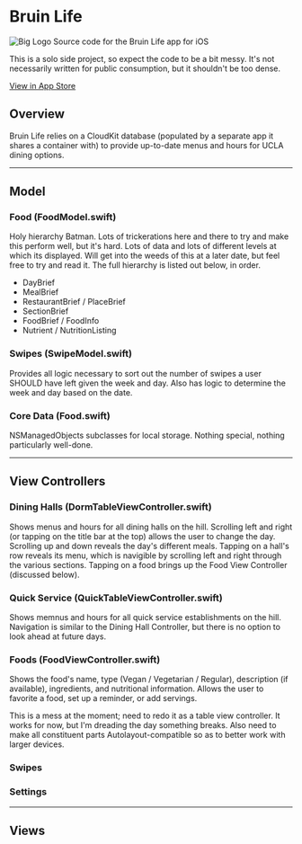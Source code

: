 # Bruin Life
![Big Logo](/BruinLife/Images.xcassets/IconBig.imagesetlogo@large.png)
Source code for the Bruin Life app for iOS

This is a solo side project, so expect the code to be a bit messy. It's not necessarily written for public consumption, but it shouldn't be too dense.

[View in App Store](https://itunes.apple.com/us/app/bruin-life/id575404770 "iOS only")

## Overview
Bruin Life relies on a CloudKit database (populated by a separate app it shares a container with) to provide up-to-date menus and hours for UCLA dining options.

---
## Model
### Food (FoodModel.swift)
Holy hierarchy Batman. Lots of trickerations here and there to try and make this perform well, but it's hard. Lots of data and lots of different levels at which its displayed. Will get into the weeds of this at a later date, but feel free to try and read it. The full hierarchy is listed out below, in order.

* DayBrief
* MealBrief
* RestaurantBrief / PlaceBrief
* SectionBrief
* FoodBrief / FoodInfo
* Nutrient / NutritionListing

### Swipes (SwipeModel.swift)
Provides all logic necessary to sort out the number of swipes a user SHOULD have left given the week and day. Also has logic to determine the week and day based on the date.
### Core Data (Food.swift)
NSManagedObjects subclasses for local storage. Nothing special, nothing particularly well-done.

---
## View Controllers

### Dining Halls (DormTableViewController.swift)
Shows menus and hours for all dining halls on the hill. Scrolling left and right (or tapping on the title bar at the top) allows the user to change the day. Scrolling up and down reveals the day's different meals. Tapping on a hall's row reveals its menu, which is navigible by scrolling left and right through the various sections. Tapping on a food brings up the Food View Controller (discussed below).

### Quick Service (QuickTableViewController.swift)
Shows memnus and hours for all quick service establishments on the hill. Navigation is similar to the Dining Hall Controller, but there is no option to look ahead at future days.

### Foods (FoodViewController.swift)
Shows the food's name, type (Vegan / Vegetarian / Regular), description (if available), ingredients, and nutritional information. Allows the user to favorite a food, set up a reminder, or add servings.

This is a mess at the moment; need to redo it as a table view controller. It works for now, but I'm dreading the day something breaks. Also need to make all constituent parts Autolayout-compatible so as to better work with larger devices.

### Swipes

### Settings

---
## Views